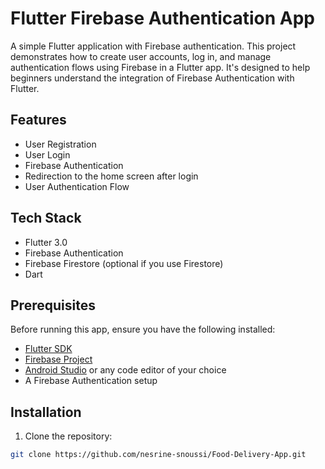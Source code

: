 # Flutter Firebase Authentication App

A simple Flutter application with Firebase authentication. This project demonstrates how to create user accounts, log in, and manage authentication flows using Firebase in a Flutter app. It's designed to help beginners understand the integration of Firebase Authentication with Flutter.

## Features

- User Registration
- User Login
- Firebase Authentication
- Redirection to the home screen after login
- User Authentication Flow

## Tech Stack

- Flutter 3.0
- Firebase Authentication
- Firebase Firestore (optional if you use Firestore)
- Dart

## Prerequisites

Before running this app, ensure you have the following installed:

- [Flutter SDK](https://flutter.dev/docs/get-started/install)
- [Firebase Project](https://firebase.google.com/)
- [Android Studio](https://developer.android.com/studio) or any code editor of your choice
- A Firebase Authentication setup

## Installation

1. Clone the repository:

```bash
git clone https://github.com/nesrine-snoussi/Food-Delivery-App.git

